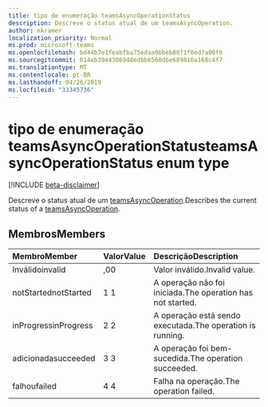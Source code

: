 ```yaml
---
title: tipo de enumeração teamsAsyncOperationStatus
description: Descreve o status atual de um teamsAsyncOperation.
author: nkramer
localization_priority: Normal
ms.prod: microsoft-teams
ms.openlocfilehash: bd44b7e1feabfba75edaa9bbeb88f1f0ed7a00f0
ms.sourcegitcommit: 014eb3944306948edbb6560dbe689816a168c4f7
ms.translationtype: MT
ms.contentlocale: pt-BR
ms.lasthandoff: 04/26/2019
ms.locfileid: "33345736"
---
```

# <a name="teamsasyncoperationstatus-enum-type"></a><span data-ttu-id="9b6e9-103">tipo de enumeração teamsAsyncOperationStatus</span><span class="sxs-lookup"><span data-stu-id="9b6e9-103">teamsAsyncOperationStatus enum type</span></span>

[!INCLUDE [beta-disclaimer](../../includes/beta-disclaimer.md)]

<span data-ttu-id="9b6e9-104">Descreve o status atual de um [teamsAsyncOperation](teamsasyncoperation.md).</span><span class="sxs-lookup"><span data-stu-id="9b6e9-104">Describes the current status of a [teamsAsyncOperation](teamsasyncoperation.md).</span></span>

## <a name="members"></a><span data-ttu-id="9b6e9-105">Membros</span><span class="sxs-lookup"><span data-stu-id="9b6e9-105">Members</span></span>

| <span data-ttu-id="9b6e9-106">Membro</span><span class="sxs-lookup"><span data-stu-id="9b6e9-106">Member</span></span> | <span data-ttu-id="9b6e9-107">Valor</span><span class="sxs-lookup"><span data-stu-id="9b6e9-107">Value</span></span>| <span data-ttu-id="9b6e9-108">Descrição</span><span class="sxs-lookup"><span data-stu-id="9b6e9-108">Description</span></span> |
|:---------------|:--------|:----------|
|<span data-ttu-id="9b6e9-109">Inválido</span><span class="sxs-lookup"><span data-stu-id="9b6e9-109">invalid</span></span>|<span data-ttu-id="9b6e9-110">,0</span><span class="sxs-lookup"><span data-stu-id="9b6e9-110">0</span></span>|<span data-ttu-id="9b6e9-111">Valor inválido.</span><span class="sxs-lookup"><span data-stu-id="9b6e9-111">Invalid value.</span></span>|
|<span data-ttu-id="9b6e9-112">notStarted</span><span class="sxs-lookup"><span data-stu-id="9b6e9-112">notStarted</span></span>|<span data-ttu-id="9b6e9-113">1 </span><span class="sxs-lookup"><span data-stu-id="9b6e9-113">1</span></span>|<span data-ttu-id="9b6e9-114">A operação não foi iniciada.</span><span class="sxs-lookup"><span data-stu-id="9b6e9-114">The operation has not started.</span></span>|
|<span data-ttu-id="9b6e9-115">inProgress</span><span class="sxs-lookup"><span data-stu-id="9b6e9-115">inProgress</span></span>|<span data-ttu-id="9b6e9-116">2 </span><span class="sxs-lookup"><span data-stu-id="9b6e9-116">2</span></span>|<span data-ttu-id="9b6e9-117">A operação está sendo executada.</span><span class="sxs-lookup"><span data-stu-id="9b6e9-117">The operation is running.</span></span>|
|<span data-ttu-id="9b6e9-118">adicionada</span><span class="sxs-lookup"><span data-stu-id="9b6e9-118">succeeded</span></span>|<span data-ttu-id="9b6e9-119">3 </span><span class="sxs-lookup"><span data-stu-id="9b6e9-119">3</span></span>|<span data-ttu-id="9b6e9-120">A operação foi bem-sucedida.</span><span class="sxs-lookup"><span data-stu-id="9b6e9-120">The operation succeeded.</span></span>|
|<span data-ttu-id="9b6e9-121">falhou</span><span class="sxs-lookup"><span data-stu-id="9b6e9-121">failed</span></span>|<span data-ttu-id="9b6e9-122">4 </span><span class="sxs-lookup"><span data-stu-id="9b6e9-122">4</span></span>|<span data-ttu-id="9b6e9-123">Falha na operação.</span><span class="sxs-lookup"><span data-stu-id="9b6e9-123">The operation failed.</span></span>|
